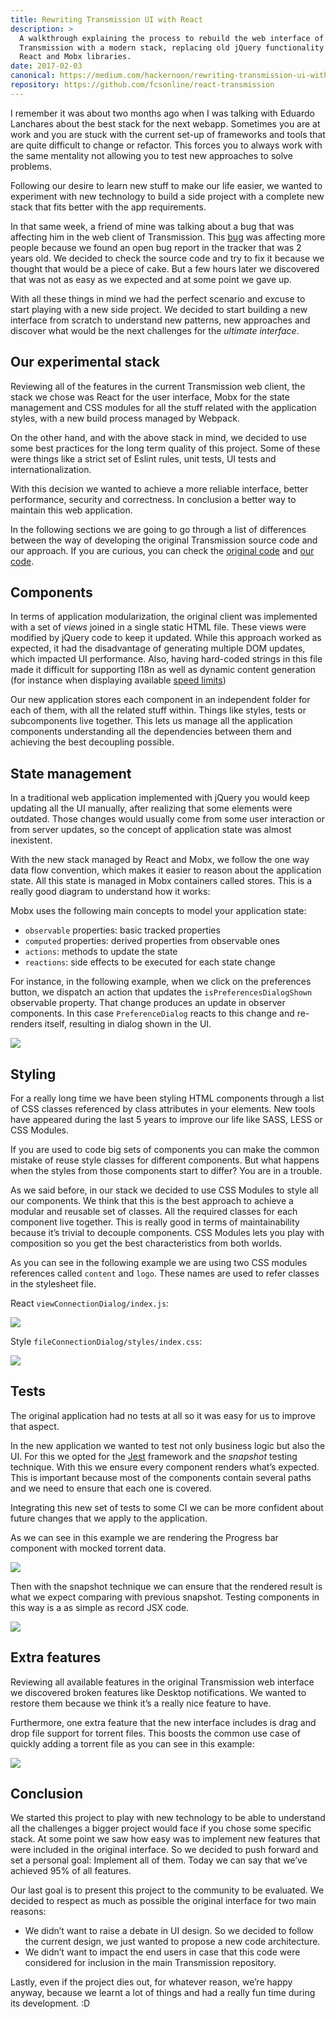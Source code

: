 ```yaml
---
title: Rewriting Transmission UI with React
description: >
  A walkthrough explaining the process to rebuild the web interface of
  Transmission with a modern stack, replacing old jQuery functionality with
  React and Mobx libraries.
date: 2017-02-03
canonical: https://medium.com/hackernoon/rewriting-transmission-ui-with-react-8f76c44c1c54
repository: https://github.com/fcsonline/react-transmission
---
```


I remember it was about two months ago when I was talking with Eduardo
Lanchares about the best stack for the next webapp. Sometimes you are at work
and you are stuck with the current set-up of frameworks and tools that are
quite difficult to change or refactor. This forces you to always work with the
same mentality not allowing you to test new approaches to solve problems.

Following our desire to learn new stuff to make our life easier, we wanted to
experiment with new technology to build a side project with a complete new
stack that fits better with the app requirements.

In that same week, a friend of mine was talking about a bug that was affecting
him in the web client of Transmission. This [bug](https://trac.transmissionbt.com/ticket/5857)
was affecting more people because we found an open bug report in the tracker
that was 2 years old. We decided to check the source code and try to fix it
because we thought that would be a piece of cake. But a few hours later we
discovered that was not as easy as we expected and at some point we gave up.

With all these things in mind we had the perfect scenario and excuse to start
playing with a new side project. We decided to start building a new interface
from scratch to understand new patterns, new approaches and discover what would
be the next challenges for the _ultimate interface_.

## Our experimental stack

Reviewing all of the features in the current Transmission web client, the stack
we chose was React for the user interface, Mobx for the state management and
CSS modules for all the stuff related with the application styles, with a new
build process managed by Webpack.

On the other hand, and with the above stack in mind, we decided to use some
best practices for the long term quality of this project. Some of these were
things like a strict set of Eslint rules, unit tests, UI tests and
internationalization.

With this decision we wanted to achieve a more reliable interface, better
performance, security and correctness. In conclusion a better way to maintain
this web application.

In the following sections we are going to go through a list of differences
between the way of developing the original Transmission source code and our
approach. If you are curious, you can check the [original
code](https://github.com/transmission/transmission/tree/master/web) and [our
code](https://github.com/fcsonline/react-transmission).


## Components

In terms of application modularization, the original client was implemented
with a set of _views_ joined in a single static HTML file. These views were
modified by jQuery code to keep it updated. While this approach worked as
expected, it had the disadvantage of generating multiple DOM updates, which
impacted UI performance. Also, having hard-coded strings in this file made it
difficult for supporting I18n as well as dynamic content generation (for
instance when displaying available [speed limits](https://github.com/transmission/transmission/blob/master/web/index.html#L380))

Our new application stores each component in an independent folder for each of
them, with all the related stuff within. Things like styles, tests or
subcomponents live together. This lets us manage all the application components
understanding all the dependencies between them and achieving the best
decoupling possible.


## State management

In a traditional web application implemented with jQuery you would keep
updating all the UI manually, after realizing that some elements were outdated.
Those changes would usually come from some user interaction or from server
updates, so the concept of application state was almost inexistent.

With the new stack managed by React and Mobx, we follow the one way data flow
convention, which makes it easier to reason about the application state. All
this state is managed in Mobx containers called stores. This is a really good
diagram to understand how it works:

Mobx uses the following main concepts to model your application state:

- `observable` properties: basic tracked properties
- `computed` properties: derived properties from observable ones
- `actions`: methods to update the state
- `reactions`: side effects to be executed for each state change

For instance, in the following example, when we click on the preferences
button, we dispatch an action that updates the `isPreferencesDialogShown`
observable property. That change produces an update in observer components. In
this case `PreferenceDialog` reacts to this change and re-renders itself,
resulting in dialog shown in the UI.

![](inject-store.png)

## Styling

For a really long time we have been styling HTML components through a list of
CSS classes referenced by class attributes in your elements. New tools have
appeared during the last 5 years to improve our life like SASS, LESS or CSS
Modules.

If you are used to code big sets of components you can make the common mistake
of reuse style classes for different components. But what happens when the
styles from those components start to differ? You are in a trouble.

As we said before, in our stack we decided to use CSS Modules to style all our
components. We think that this is the best approach to achieve a modular and
reusable set of classes. All the required classes for each component live
together. This is really good in terms of maintainability because it’s trivial
to decouple components. CSS Modules lets you play with composition so you get
the best characteristics from both worlds.

As you can see in the following example we are using two CSS modules references
called `content` and `logo`. These names are used to refer classes in the
stylesheet file.

React `viewConnectionDialog/index.js`:

![](connection-dialog-js.png)

Style `fileConnectionDialog/styles/index.css`:

![](connection-dialog-css.png)

## Tests

The original application had no tests at all so it was easy for us to improve
that aspect.

In the new application we wanted to test not only business logic but also the
UI. For this we opted for the [Jest](https://facebook.github.io/jest/)
framework and the _snapshot_ testing technique. With this we ensure every
component renders what’s expected. This is important because most of the
components contain several paths and we need to ensure that each one is
covered.

Integrating this new set of tests to some CI we can be more confident about
future changes that we apply to the application.

As we can see in this example we are rendering the Progress bar component with
mocked torrent data.

![](progressbar-test.png)

Then with the snapshot technique we can ensure that the rendered result is what
we expect comparing with previous snapshot. Testing components in this way is a
as simple as record JSX code.

![](progressbar-snapshot.png)

## Extra features

Reviewing all available features in the original Transmission web interface we
discovered broken features like Desktop notifications. We wanted to restore
them because we think it’s a really nice feature to have.

Furthermore, one extra feature that the new interface includes is drag and drop
file support for torrent files. This boosts the common use case of quickly
adding a torrent file as you can see in this example:

![](react-transmission-demo.gif)

## Conclusion

We started this project to play with new technology to be able to understand
all the challenges a bigger project would face if you chose some specific
stack. At some point we saw how easy was to implement new features that were
included in the original interface. So we decided to push forward and set a
personal goal: Implement all of them. Today we can say that we’ve achieved 95%
of all features.

Our last goal is to present this project to the community to be evaluated. We
decided to respect as much as possible the original interface for two main
reasons:

- We didn’t want to raise a debate in UI design. So we decided to follow the current design, we just wanted to propose a new code architecture.
- We didn’t want to impact the end users in case that this code were considered for inclusion in the main Transmission repository.

Lastly, even if the project dies out, for whatever reason, we’re happy anyway,
because we learnt a lot of things and had a really fun time during its
development. :D

